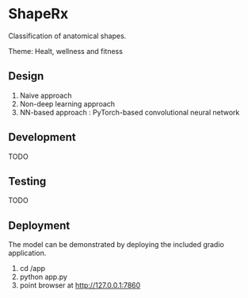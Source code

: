 # ShapeRx

Classification of anatomical shapes. 

Theme: Healt, wellness and fitness

## Design

1. Naive approach 
2. Non-deep learning approach 
3. NN-based approach : PyTorch-based convolutional neural network 

## Development

TODO 

## Testing 

TODO

## Deployment

The model can be demonstrated by deploying the included gradio application. 

1. cd <repo>/app
2. python app.py 
3. point browser at http://127.0.0.1:7860
